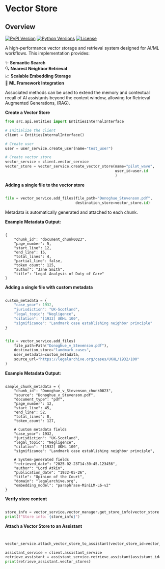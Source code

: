 # Vector Store

## Overview

[![PyPI Version](https://img.shields.io/pypi/v/your-package-name)](https://pypi.org/project/your-package-name/)
[![Python Versions](https://img.shields.io/pypi/pyversions/your-package-name)](https://pypi.org/project/your-package-name/)
[![License](https://img.shields.io/badge/license-MIT-blue.svg)](https://opensource.org/licenses/MIT)

A high-performance vector storage and retrieval system designed for AI/ML workflows. This implementation provides:

✨ **Semantic Search**  
🔍 **Nearest Neighbor Retrieval**  
📈 **Scalable Embedding Storage**  
🤖 **ML Framework Integration**

Associated methods can be used to extend the memory and contextual recall of AI assistants beyond the context window, allowing for Retrieval Augmented Generations, (RAG).  

**Create a Vector Store**

```python
from src.api.entities import EntitiesInternalInterface

# Initialize the client
client = EntitiesInternalInterface()

# Create user
user = user_service.create_user(name="test_user")

# Create vector store
vector_service = client.vector_service
vector_store = vector_service.create_vector_store(name="pilot_wave",
                                                  user_id=user.id
                                                  )


```



**Adding a  single file to the vector store**

```python

file = vector_service.add_files(file_path="Donoghue_Stevenson.pdf", 
                                destination_store=vector_store.id)

```

Metadata is automatically generated and attached to  each chunk. 

**Example Metadata Output:**

```plaintext

{
    "chunk_id": "document_chunk0023",
    "page_number": 5,
    "start_line": 12,
    "end_line": 15,
    "total_lines": 4,
    "partial_line": false,
    "token_count": 125,
    "author": "Jane Smith",
    "title": "Legal Analysis of Duty of Care"
}

```


**Adding a  single file with custom metadata**

```python

custom_metadata = {
    "case_year": 1932,
    "jurisdiction": "UK-Scotland",
    "legal_topic": "Negligence",
    "citation": "[1932] UKHL 100",
    "significance": "Landmark case establishing neighbor principle"
}


file = vector_service.add_files(
    file_path=Path("Donoghue_v_Stevenson.pdf"),
    destination_store="landmark_cases",
    user_metadata=custom_metadata,
    source_url="https://legalarchive.org/cases/UKHL/1932/100"
)


```


**Example Metadata Output:**

```plaintext

sample_chunk_metadata = {
    "chunk_id": "Donoghue_v_Stevenson_chunk0023",
    "source": "Donoghue_v_Stevenson.pdf",
    "document_type": "pdf",
    "page_number": 12,
    "start_line": 45,
    "end_line": 52,
    "total_lines": 8,
    "token_count": 127,
    
    # Custom metadata fields
    "case_year": 1932,
    "jurisdiction": "UK-Scotland",
    "legal_topic": "Negligence",
    "citation": "[1932] UKHL 100",
    "significance": "Landmark case establishing neighbor principle",
    
    # System-generated fields
    "retrieved_date": "2025-02-23T14:30:45.123456",
    "author": "Lord Atkin",
    "publication_date": "1932-05-26",
    "title": "Opinion of the Court",
    "domain": "legalarchive.org",
    "embedding_model": "paraphrase-MiniLM-L6-v2"
}

```




**Verify store content**

```python

store_info = vector_service.vector_manager.get_store_info(vector_store.collection_name)
print(f"Store info: {store_info}")

```




**Attach a Vector Store to an Assistant**

```python


vector_service.attach_vector_store_to_assistant(vector_store_id=vector_store.id, assistant_id="asst_Qsnc9bfUhCWft30YsqrBw0")

assistant_service = client.assistant_service
retrieve_assistant = assistant_service.retrieve_assistant(assistant_id="asst_Qsnc9bfUhCWft30YsqrBw0")
print(retrieve_assistant.vector_stores)

```



